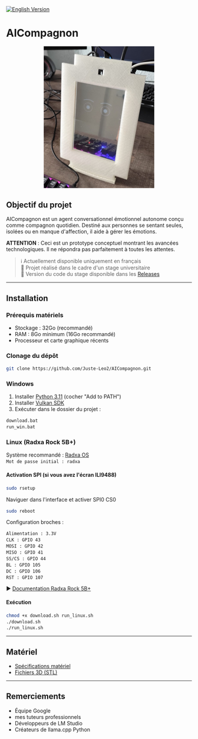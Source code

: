 <div align="left">
  <a href="README_EN.md" target="_blank">
    <img src="https://img.shields.io/badge/🇬🇧- English%20Version-536af5?style=flat-square&labelColor=333" alt="English Version" />
  </a>
</div>


# AICompagnon

<div align="center">
  <img src="docs/images/image1.png" alt="AICompagnon" width="300">
</div>

## Objectif du projet

AICompagnon est un agent conversationnel émotionnel autonome conçu comme compagnon quotidien. Destiné aux personnes se sentant seules, isolées ou en manque d'affection, il aide à gérer les émotions.

**ATTENTION** : Ceci est un prototype conceptuel montrant les avancées technologiques. Il ne répondra pas parfaitement à toutes les attentes.

> ℹ️ Actuellement disponible uniquement en français  
> 📝 Projet réalisé dans le cadre d'un stage universitaire  
> 🔖 Version du code du stage disponible dans les [Releases](https://github.com/Juste-Leo2/AICompagnon/releases)

---

## Installation

### Prérequis matériels
- Stockage : 32Go (recommandé)
- RAM : 8Go minimum (16Go recommandé)
- Processeur et carte graphique récents

### Clonage du dépôt
```bash
git clone https://github.com/Juste-Leo2/AICompagnon.git
```
### Windows
1. Installer [Python 3.11](https://www.python.org/downloads/release/python-3119/) (cocher "Add to PATH")
2. Installer [Vulkan SDK](https://vulkan.lunarg.com/sdk/home)
3. Exécuter dans le dossier du projet :

```bash
download.bat  
run_win.bat
```
### Linux (Radxa Rock 5B+)
Système recommandé : [Radxa OS](https://docs.radxa.com/en/rock5/rock5b/download)  
`Mot de passe initial : radxa`

#### Activation SPI (si vous avez l'écran ILI9488)

```bash
sudo rsetup 
``` 
Naviguer dans l'interface et activer SPI0 CS0 

```bash
sudo reboot
``` 
Configuration broches :

```bash
Alimentation : 3.3V
CLK : GPIO 43
MOSI : GPIO 42
MISO : GPIO 41
SS/CS : GPIO 44
BL : GPIO 105
DC : GPIO 106
RST : GPIO 107
```

▶️ [Documentation Radxa Rock 5B+](https://docs.radxa.com/en/rock5/rock5b/hardware-design/hardware-interface?versions=ROCK+5B%2B)

#### Exécution
```bash
chmod +x download.sh run_linux.sh
./download.sh  
./run_linux.sh
```
---

## Matériel
- [Spécifications matériel](docs/material/materiel.md)
- [Fichiers 3D (STL)](docs/stl)

---

## Remerciements
- Équipe Google
- mes tuteurs professionnels
- Développeurs de LM Studio
- Créateurs de llama.cpp Python